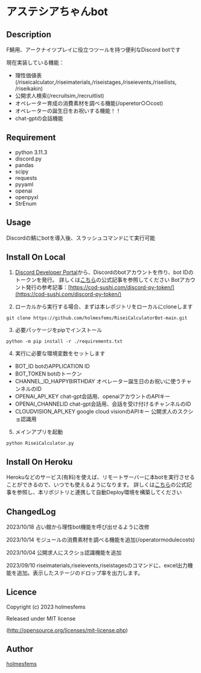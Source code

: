 アステシアちゃんbot
====
## Description
F鯖用、アークナイツプレイに役立つツールを持つ便利なDiscord botです

現在実装している機能：
* 理性価値表(/riseicalculator,/riseimaterials,/riseistages,/riseievents,/riseilists, /riseikakin)
* 公開求人検索(/recruitsim,/recruitlist)
* オペレーター育成の消費素材を調べる機能(/operetor○○cost)
* オペレーターの誕生日をお祝いする機能！！
* chat-gptの会話機能

## Requirement
* python 3.11.3
* discord.py
* pandas
* scipy
* requests
* pyyaml
* openai
* openpyxl
* StrEnum

## Usage
Discordの鯖にbotを導入後、スラッシュコマンドにて実行可能

## Install On Local
1. [Discord Developer Portal](https://discord.com/developers/applications)から、Discordのbotアカウントを作り、bot IDのトークンを発行。
詳しくは[こちら](https://discordpy.readthedocs.io/ja/latest/discord.html)の公式記事を参照してください
Botアカウント発行の参考記事：[https://cod-sushi.com/discord-py-token/](https://cod-sushi.com/discord-py-token/)

2. ローカルから実行する場合、まずは本レポジトリをローカルにcloneします
```
git clone https://github.com/holmesfems/RiseiCalculatorBot-main.git
```

3. 必要パッケージをpipでインストール
```
python -m pip install -r ./requirements.txt
```

4. 実行に必要な環境変数をセットします
* BOT_ID botのAPPLICATION ID
* BOT_TOKEN botのトークン
* CHANNEL_ID_HAPPYBIRTHDAY オペレーター誕生日のお祝いに使うチャンネルのID
* OPENAI_API_KEY chat-gpt会話用、openaiアカウントのAPIキー
* OPENAI_CHANNELID chat-gpt会話用、会話を受け付けるチャンネルのID
* CLOUDVISION_API_KEY google cloud visionのAPIキー 公開求人のスクショ認識用

5. メインアプリを起動
```
python RiseiCalculator.py
```

## Install On Heroku
Herokuなどのサービス(有料)を使えば、リモートサーバーに本botを実行させることができるので、いつでも使えるようになります。
詳しくは[こちら](https://devcenter.heroku.com/ja/articles/github-integration)の公式記事を参照し、本リポジトリと連携して自動Deploy環境を構築してください

## ChangedLog
2023/10/18 占い館から理性bot機能を呼び出せるように改修

2023/10/14 モジュールの消費素材を調べる機能を追加(/operatormodulecosts)

2023/10/04 公開求人にスクショ認識機能を追加

2023/09/10 riseimaterials,riseievents,riseistagesのコマンドに、excel出力機能を追加。表示したステージのドロップ率を出力します。

## Licence
Copyright (c) 2023 holmesfems

Released under MIT license

(http://opensource.org/licenses/mit-license.php)

## Author

[holmesfems](https://github.com/holmesfems)